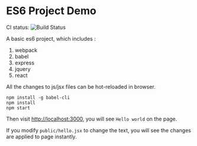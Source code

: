 ES6 Project Demo
=================

CI status: ![Build Status](https://travis-ci.org/wyb1995/es6-project-demo.svg?branch=master)

A basic es6 project, which includes :

1. webpack
2. babel
3. express
4. jquery
5. react

All the changes to js/jsx files can be hot-reloaded in browser.

```
npm install -g babel-cli
npm install
npm start
```

Then visit <http://localhost:3000>, you will see `Hello world` on the page.

If you modify `public/hello.jsx` to change the text, you will see the changes are applied to page instantly.



